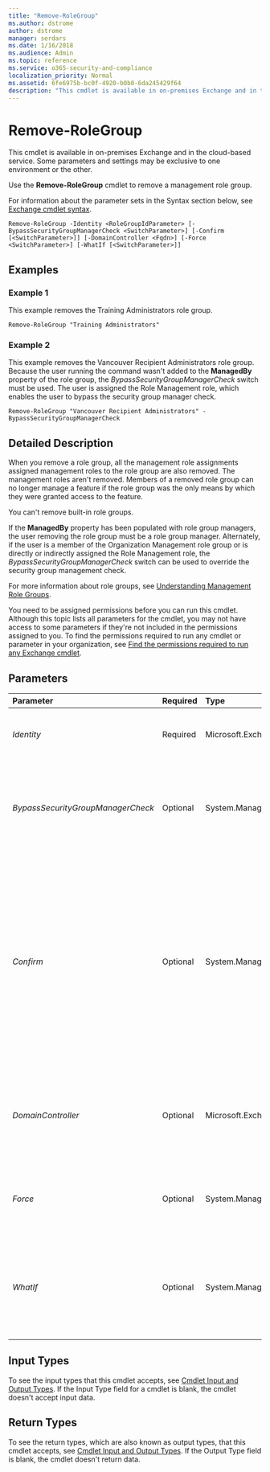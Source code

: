 ```yaml
---
title: "Remove-RoleGroup"
ms.author: dstrome
author: dstrome
manager: serdars
ms.date: 1/16/2018
ms.audience: Admin
ms.topic: reference
ms.service: o365-security-and-compliance
localization_priority: Normal
ms.assetid: 6fe6975b-bc0f-4920-b0b0-6da245429f64
description: "This cmdlet is available in on-premises Exchange and in the cloud-based service. Some parameters and settings may be exclusive to one environment or the other."
---
```


# Remove-RoleGroup

This cmdlet is available in on-premises Exchange and in the cloud-based service. Some parameters and settings may be exclusive to one environment or the other. 
  
Use the **Remove-RoleGroup** cmdlet to remove a management role group.
  
For information about the parameter sets in the Syntax section below, see [Exchange cmdlet syntax](https://technet.microsoft.com/library/bb123552.aspx). 
  
```
Remove-RoleGroup -Identity <RoleGroupIdParameter> [-BypassSecurityGroupManagerCheck <SwitchParameter>] [-Confirm [<SwitchParameter>]] [-DomainController <Fqdn>] [-Force <SwitchParameter>] [-WhatIf [<SwitchParameter>]]

```

## Examples
<a name="Examples"> </a>

### Example 1

This example removes the Training Administrators role group.
  
```
Remove-RoleGroup "Training Administrators"
```

### Example 2

This example removes the Vancouver Recipient Administrators role group. Because the user running the command wasn't added to the **ManagedBy** property of the role group, the _BypassSecurityGroupManagerCheck_ switch must be used. The user is assigned the Role Management role, which enables the user to bypass the security group manager check.
  
```
Remove-RoleGroup "Vancouver Recipient Administrators" -BypassSecurityGroupManagerCheck
```

## Detailed Description
<a name="DetailedDescription"> </a>

When you remove a role group, all the management role assignments assigned management roles to the role group are also removed. The management roles aren't removed. Members of a removed role group can no longer manage a feature if the role group was the only means by which they were granted access to the feature.
  
You can't remove built-in role groups.
  
If the **ManagedBy** property has been populated with role group managers, the user removing the role group must be a role group manager. Alternately, if the user is a member of the Organization Management role group or is directly or indirectly assigned the Role Management role, the _BypassSecurityGroupManagerCheck_ switch can be used to override the security group management check.
  
For more information about role groups, see [Understanding Management Role Groups](http://technet.microsoft.com/library/2a92e06c-523e-4fd4-a937-152562b7741d.aspx).
  
You need to be assigned permissions before you can run this cmdlet. Although this topic lists all parameters for the cmdlet, you may not have access to some parameters if they're not included in the permissions assigned to you. To find the permissions required to run any cmdlet or parameter in your organization, see [Find the permissions required to run any Exchange cmdlet](https://technet.microsoft.com/library/mt432940.aspx).
  
## Parameters
<a name="DetailedDescription"> </a>

|**Parameter**|**Required**|**Type**|**Description**|
|:-----|:-----|:-----|:-----|
| _Identity_ <br/> |Required  <br/> |Microsoft.Exchange.Configuration.Tasks.RoleGroupIdParameter  <br/> |The  _Identity_ parameter specifies the role group to remove. If the role group name contains spaces, enclose the name in quotation marks ("). <br/> |
| _BypassSecurityGroupManagerCheck_ <br/> |Optional  <br/> |System.Management.Automation.SwitchParameter  <br/> |The  _BypassSecurityGroupManagerCheck_ switch enables a user who hasn't been added to the `ManagedBy` property to remove a role group. The user must be a member of the Organization Management role group or be assigned, either directly or indirectly, the Role Management role. <br/> |
| _Confirm_ <br/> |Optional  <br/> |System.Management.Automation.SwitchParameter  <br/> | The _Confirm_ switch specifies whether to show or hide the confirmation prompt. How this switch affects the cmdlet depends on if the cmdlet requires confirmation before proceeding. <br/>  Destructive cmdlets (for example, **Remove-\*** cmdlets) have a built-in pause that forces you to acknowledge the command before proceeding. For these cmdlets, you can skip the confirmation prompt by using this exact syntax: `-Confirm:$false`.  <br/>  Most other cmdlets (for example, **New-\*** and **Set-\*** cmdlets) don't have a built-in pause. For these cmdlets, specifying the _Confirm_ switch without a value introduces a pause that forces you acknowledge the command before proceeding. <br/> |
| _DomainController_ <br/> |Optional  <br/> |Microsoft.Exchange.Data.Fqdn  <br/> |This parameter is available only in on-premises Exchange.  <br/> The  _DomainController_ parameter specifies the domain controller that's used by this cmdlet to read data from or write data to Active Directory. You identify the domain controller by its fully qualified domain name (FQDN). For example, `dc01.contoso.com`.  <br/> |
| _Force_ <br/> |Optional  <br/> |System.Management.Automation.SwitchParameter  <br/> |The  _Force_ switch specifies whether to suppress warning or confirmation messages. You can use this switch to run tasks programmatically where prompting for administrative input is inappropriate. You don't need to specify a value with this switch. <br/> |
| _WhatIf_ <br/> |Optional  <br/> |System.Management.Automation.SwitchParameter  <br/> |This parameter doesn't work in the Office 365 Security &amp; Compliance Center.  <br/> The  _WhatIf_ switch simulates the actions of the command. You can use this switch to view the changes that would occur without actually applying those changes. You don't need to specify a value with this switch. <br/> |
   
## Input Types
<a name="InputTypes"> </a>

To see the input types that this cmdlet accepts, see [Cmdlet Input and Output Types](http://go.microsoft.com/fwlink/p/?linkId=616387). If the Input Type field for a cmdlet is blank, the cmdlet doesn't accept input data. 
  
## Return Types
<a name="ReturnTypes"> </a>

To see the return types, which are also known as output types, that this cmdlet accepts, see [Cmdlet Input and Output Types](http://go.microsoft.com/fwlink/p/?linkId=616387). If the Output Type field is blank, the cmdlet doesn't return data. 
  

